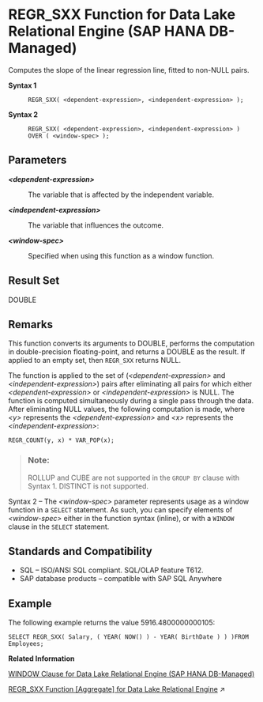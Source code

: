 <!-- loio9bf778da26ef494686fbbecf7f2790b3 -->

# REGR\_SXX Function for Data Lake Relational Engine \(SAP HANA DB-Managed\)

Computes the slope of the linear regression line, fitted to non-NULL pairs.




<dl>
<dt><b>

Syntax 1

</b></dt>
<dd>

```
REGR_SXX( <dependent-expression>, <independent-expression> );
```



</dd><dt><b>

Syntax 2

</b></dt>
<dd>

```
REGR_SXX( <dependent-expression>, <independent-expression> )
OVER ( <window-spec> );
```



</dd>
</dl>



<a name="loio9bf778da26ef494686fbbecf7f2790b3__section_pyv_kg5_vrb"/>

## Parameters


<dl>
<dt><b>

*<dependent-expression\>*

</b></dt>
<dd>

The variable that is affected by the independent variable.



</dd><dt><b>

*<independent-expression\>*

</b></dt>
<dd>

The variable that influences the outcome.



</dd><dt><b>

*<window-spec\>*

</b></dt>
<dd>

Specified when using this function as a window function.



</dd>
</dl>



<a name="loio9bf778da26ef494686fbbecf7f2790b3__section_gk3_lg5_vrb"/>

## Result Set

DOUBLE



<a name="loio9bf778da26ef494686fbbecf7f2790b3__section_why_lg5_vrb"/>

## Remarks

This function converts its arguments to DOUBLE, performs the computation in double-precision floating-point, and returns a DOUBLE as the result. If applied to an empty set, then `REGR_SXX` returns NULL.

The function is applied to the set of \(*<dependent-expression\>* and *<independent-expression\>*\) pairs after eliminating all pairs for which either *<dependent-expression\>* or *<independent-expression\>* is NULL. The function is computed simultaneously during a single pass through the data. After eliminating NULL values, the following computation is made, where *<y\>* represents the *<dependent-expression\>* and *<x\>* represents the *<independent-expression\>*:

```
REGR_COUNT(y, x) * VAR_POP(x);
```

> ### Note:  
> ROLLUP and CUBE are not supported in the `GROUP BY` clause with Syntax 1. DISTINCT is not supported.

Syntax 2 – The *<window-spec\>* parameter represents usage as a window function in a `SELECT` statement. As such, you can specify elements of *<window-spec\>* either in the function syntax \(inline\), or with a `WINDOW` clause in the `SELECT` statement.



<a name="loio9bf778da26ef494686fbbecf7f2790b3__section_gdt_phj_wrb"/>

## Standards and Compatibility

-   SQL – ISO/ANSI SQL compliant. SQL/OLAP feature T612.
-   SAP database products – compatible with SAP SQL Anywhere



<a name="loio9bf778da26ef494686fbbecf7f2790b3__section_kb4_ng5_vrb"/>

## Example

The following example returns the value 5916.4800000000105:

```
SELECT REGR_SXX( Salary, ( YEAR( NOW() ) - YEAR( BirthDate ) ) )FROM Employees;
```

**Related Information**  


[WINDOW Clause for Data Lake Relational Engine \(SAP HANA DB-Managed\)](../030-sql-statements/window-clause-for-data-lake-relational-engine-sap-hana-db-managed-c83b61b.md "Defines all or part of a window for use with window functions such as AVG and RANK in a SELECT statement.")

[REGR_SXX Function \[Aggregate\] for Data Lake Relational Engine](https://help.sap.com/viewer/19b3964099384f178ad08f2d348232a9/2023_4_QRC/en-US/a576c83284f21015b9d5bbf81742e83a.html "Computes the slope of the linear regression line, fitted to non-NULL pairs.") :arrow_upper_right:

